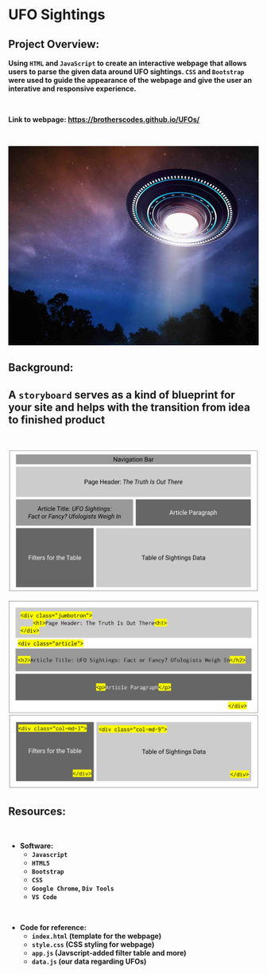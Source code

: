 # UFO Sightings

## Project Overview:

<b>

Using `HTML` and `JavaScript` to create an interactive webpage that allows users to parse the given data around UFO sightings. `CSS` and `Bootstrap` were used to guide the appearance of the webpage and give the user an interative and responsive experience.

<br>

Link to webpage: https://brotherscodes.github.io/UFOs/

<br>

<p align=center>
<img src = Images/ufo_image.png width=900 height= 400

<br>

## Background: 



## A `storyboard` serves as a kind of blueprint for your site and helps with the transition from idea to finished product

<br>

<p align=center>
<img src=Images/storyboard.png width=800>

<br>

<p align=center>
<img src=Images/storyboard2.png width=800><img src=Images/storyboard3.png width=800>
  
## Resources:

<br>

- Software:
    - `Javascript`
    - `HTML5`
    - `Bootstrap`
    - `CSS`
    - `Google Chrome`, `Div Tools`
    - `VS Code`

<br>

- Code for reference:
    - `index.html` (template for the webpage)
    - `style.css` (CSS styling for webpage)
    - `app.js` (Javscript-added filter table and more)
    - `data.js` (our data regarding UFOs)

<br>